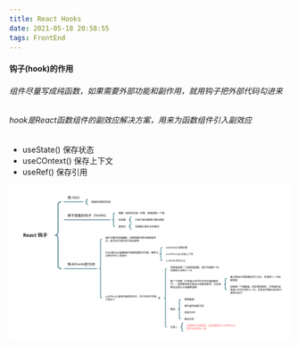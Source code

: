 ```yaml
---
title: React Hooks
date: 2021-05-18 20:58:55
tags: FrontEnd
---
```


#### 钩子(hook)的作用

###### 组件尽量写成纯函数，如果需要外部功能和副作用，就用钩子把外部代码勾进来

###### hook是React函数组件的副效应解决方案，用来为函数组件引入副效应

- useState() 保存状态
- useCOntext() 保存上下文
- useRef() 保存引用

<!-- more -->
![React Hooks](/assets/front/react_hooks.svg)